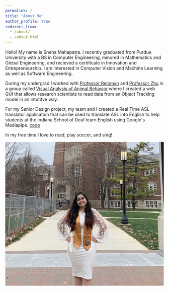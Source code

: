 ```yaml
---
permalink: /
title: "About Me"
author_profile: true
redirect_from: 
  - /about/
  - /about.html
---
```


Hello! My name is Sneha Mahapatra. I recently graduated from Purdue University with a BS in Computer Engineering, minored in Mathematics and Global Engineering, and recieved a certificate in Innovation and Entrepreneurship. I am interested in Computer Vision and Machine Learning as well as Software Engineering. 

During my undergrad I worked with [Professor Reibman](https://engineering.purdue.edu/ECE/People/ptPeopleListing?group_id=2571&resource_id=117177) and [Professor Zhu](https://engineering.purdue.edu/~zhu0/) in a group called [Visual Analysis of Animal Behavior](https://engineering.purdue.edu/VADL/index.html) where I created a web GUI that allows research scientists to read data from an Object Tracking model in an intutitve way. 

For my Senior Design project, my team and I created a Real Time ASL translator application that can be used to translate ASL into English to help students at the Indiana School of Deaf learn English using Google's Mediapipe. [code](https://github.com/sne21star/mediapipe)

In my free time I love to read, play soccer, and sing! 

<img  style="float: right;" src='/images/IMG_0044.jpg'>
